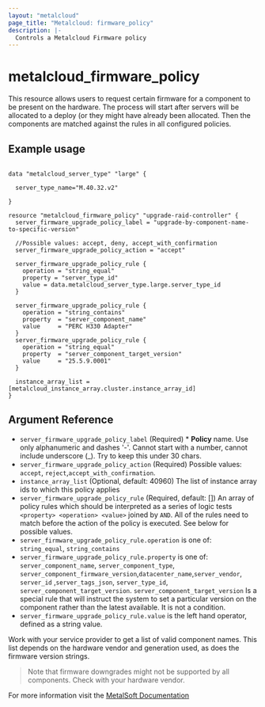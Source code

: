 ```yaml
---
layout: "metalcloud"
page_title: "Metalcloud: firmware_policy"
description: |-
  Controls a Metalcloud Firmware policy
---
```



# metalcloud_firmware_policy

This resource allows users to request certain firmware for a component to be present on the hardware. The process will start after servers will be allocated to a deploy (or they might have already been allocated. Then the components are matched against the rules in all configured policies. 

## Example usage

```hcl

data "metalcloud_server_type" "large" {

  server_type_name="M.40.32.v2"
  
}

resource "metalcloud_firmware_policy" "upgrade-raid-controller" {
  server_firmware_upgrade_policy_label = "upgrade-by-component-name-to-specific-version"

  //Possible values: accept, deny, accept_with_confirmation
  server_firmware_upgrade_policy_action = "accept"

  server_firmware_upgrade_policy_rule {
    operation = "string_equal"
    property = "server_type_id"
    value = data.metalcloud_server_type.large.server_type_id
  }

  server_firmware_upgrade_policy_rule {
    operation = "string_contains"
    property  = "server_component_name"
    value     = "PERC H330 Adapter"
  }
  server_firmware_upgrade_policy_rule {
    operation = "string_equal"
    property  = "server_component_target_version"
    value     = "25.5.9.0001"
  }

  instance_array_list = [metalcloud_instance_array.cluster.instance_array_id]
}

```
## Argument Reference

* `server_firmware_upgrade_policy_label` (Required) *  **Policy** name. Use only alphanumeric and dashes '-'. Cannot start with a number, cannot include underscore (_). Try to keep this under 30 chars.
* `server_firmware_upgrade_policy_action` (Required) Possible values: `accept`, `reject`,`accept_with_confirmation`. 
* `instance_array_list` (Optional, default: 40960) The list of instance array ids to which this policy applies
* `server_firmware_upgrade_policy_rule` (Required, default: []) An array of policy rules which should be interpreted as a series of logic tests `<property> <operation> <value>` joined by `AND`. All of the rules need to match before the action of the policy is executed. See below for possible values.
* `server_firmware_upgrade_policy_rule.operation` is one of: `string_equal`, `string_contains`
* `server_firmware_upgrade_policy_rule.property` is one of: `server_component_name`, `server_component_type`, `server_component_firmware_version`,`datacenter_name`,`server_vendor`, `server_id` ,`server_tags_json`, `server_type_id`, `server_component_target_version`. `server_component_target_version` Is a special rule that will instruct the system to set a particular version on the component rather than the latest available. It is not a condition.
* `server_firmware_upgrade_policy_rule.value` is the left hand operator, defined as a string value.
 
Work with your service provider to get a list of valid component names. This list depends on the hardware vendor and generation used, as does the firmware version strings.

> Note that firmware downgrades might not be supported by all components. Check with your hardware vendor. 

For more information visit the [MetalSoft Documentation](https://docs.metalsoft.io/en/latest/advanced/managing_firmware.html)